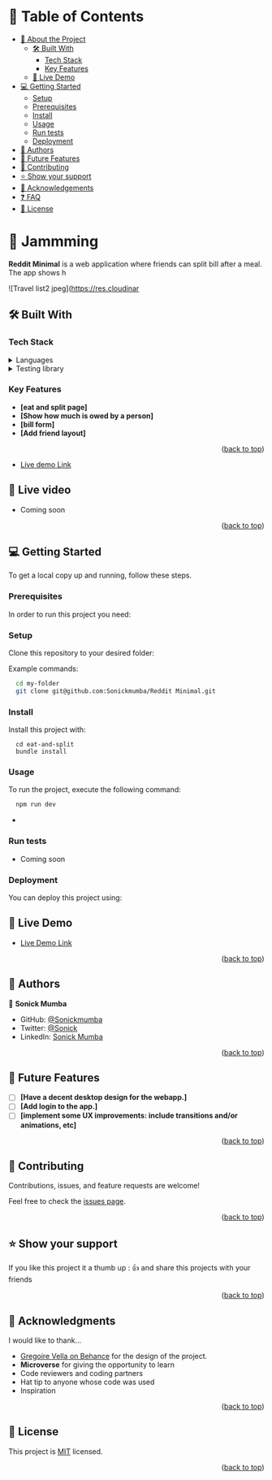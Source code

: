 
<a name="readme-top"></a>

# 📗 Table of Contents

- [📖 About the Project](#about-project)
  - [🛠 Built With](#built-with)
    - [Tech Stack](#tech-stack)
    - [Key Features](#key-features)
  - [🚀 Live Demo](#live-demo)
- [💻 Getting Started](#getting-started)
  - [Setup](#setup)
  - [Prerequisites](#prerequisites)
  - [Install](#install)
  - [Usage](#usage)
  - [Run tests](#run-tests)
  - [Deployment](#triangular_flag_on_post-deployment)
- [👥 Authors](#authors)
- [🔭 Future Features](#future-features)
- [🤝 Contributing](#contributing)
- [⭐️ Show your support](#support)
- [🙏 Acknowledgements](#acknowledgements)
- [❓ FAQ](#faq)
- [📝 License](#license)

<!-- PROJECT DESCRIPTION -->

# 📖 Jammming <a name="about-project"></a>

**Reddit Minimal** is a web application where friends can split bill after a meal. The app shows h

![Travel list2 jpeg](https://res.cloudinar


## 🛠 Built With <a name="built-with"></a>

### Tech Stack <a name="tech-stack"></a>

<details>
  <summary>Languages</summary>
  <ul>
    <li><a href="https://reactjs.org/">React</a></li>
    <!-- <li><a href="https://rails.org/">Rails</a></li> -->
    <li><a href="https://www.javacript.com/">Javascript</a></li>
    <li><a href="https://html.com/">HTML</a></li>
    <li><a href="https://www.w3.org/Style/CSS/Overview.en.html/">CSS</a></li>
  </ul>
</details>

<!-- <details>
  <summary>Frameworks</summary>
  <ul>
    <li><a href="https://rubyonrails.org/">Ruby on Rails</a></li>
  </ul>
</details>

<details>
  <summary>Server</summary>
  <ul>
    <li><a href="https://expressjs.com/">Puma</a></li>
  </ul>
</details>

<details>
<summary>Database</summary>
  <ul>
    <li><a href="https://www.postgresql.org/">PostgreSQL</a></li>
  </ul>
</details> -->

<details>
<summary>Testing library</summary>
  <ul>
<li> RSpec </li>  
  </ul>
</details>

<!-- Features -->

### Key Features <a name="key-features"></a>

<!-- > Describe between 1-3 key features of the application. -->

- **[eat and split page]**
- **[Show how much is owed by a person]**
- **[bill form]**
- **[Add friend layout]**
<p align="right">(<a href="#readme-top">back to top</a>)</p>

<!-- LIVE DEMO -->
- [Live demo Link](https://eatssplit-sonick.netlify.app)

## 🚀 Live video <a name="live-video"></a>
<!-- - [Live video Link](https://chimerical-tiramisu-7bd6e3.netlify.app/) -->
- Coming soon

<p align="right">(<a href="#readme-top">back to top</a>)</p>

<!-- GETTING STARTED -->

## 💻 Getting Started <a name="getting-started"></a>

To get a local copy up and running, follow these steps.

### Prerequisites

In order to run this project you need:

<!-- > Ruby version : `ruby 3.1.2p20`
    run `ruby -v`
> Database : **PostgreSQL**

```sh
 gem install rails
``` -->

### Setup

Clone this repository to your desired folder:

Example commands:

```sh
  cd my-folder
  git clone git@github.com:Sonickmumba/Reddit Minimal.git
```

### Install

Install this project with:

<!-- Example command: -->

```
  cd eat-and-split
  bundle install
```

### Usage

To run the project, execute the following command:

<!-- Example command: -->

```sh
  npm run dev
```
-
### Run tests
- Coming soon
<!-- To run tests, run the following command: -->
<!-- The app is tested using Rspec library you can check the tests by opening your terminal, then change the directory to the location of this repo using this command `cd file_path`, then run this command `gem install rspec`, finally run this command `rspec spec` or `rspec spec --format doc` for documented test results you should see a screen like that comming soon

Example command:

```sh
  bin/rails test test/models/article_test.rb
``` -->
<!-- - -->
### Deployment

You can deploy this project using:

## 🚀 Live Demo <a name="live-demo"></a>

- [Live Demo Link](https://eatssplit-sonick.netlify.app)
<!-- - Comming soon -->

<p align="right">(<a href="#readme-top">back to top</a>)</p>

<!-- AUTHORS -->

## 👥 Authors <a name="authors"></a>

👤 **Sonick Mumba**

- GitHub: [@Sonickmumba](https://github.com/Sonickmumba)
- Twitter: [@Sonick](https://twitter.com/MumbaSonick)
- LinkedIn: [Sonick Mumba](https://linkedin.com/in/sonickmumba)

<p align="right">(<a href="#readme-top">back to top</a>)</p>

<!-- FUTURE FEATURES -->

## 🔭 Future Features <a name="future-features"></a>

<!-- > Describe 1 - 3 features you will add to the project. -->

- [ ] **[Have a decent desktop design for the webapp.]**
- [ ] **[Add login to the app.]**
- [ ] **[implement some UX improvements: include transitions and/or animations, etc]**
<!-- - [ ] **[Add a footer]** -->

<p align="right">(<a href="#readme-top">back to top</a>)</p>

<!-- CONTRIBUTING -->

## 🤝 Contributing <a name="contributing"></a>

Contributions, issues, and feature requests are welcome!

Feel free to check the [issues page](https://github.com/Sonickmumba/travel-list/issues).

<p align="right">(<a href="#readme-top">back to top</a>)</p>

<!-- SUPPORT -->

## ⭐️ Show your support <a name="support"></a>

<!-- > Write a message to encourage readers to support your project -->

If you like this project it a thumb up : 👍 and share this projects with your friends

<p align="right">(<a href="#readme-top">back to top</a>)</p>

<!-- ACKNOWLEDGEMENTS -->

## 🙏 Acknowledgments <a name="acknowledgements"></a>

<!-- > Give credit to everyone who inspired your codebase. -->

I would like to thank...
- [Gregoire Vella on Behance](https://www.behance.net/gregoirevella) for the design of the project.
- **Microverse** for giving the opportunity to learn
- Code reviewers and coding partners
- Hat tip to anyone whose code was used
- Inspiration

<p align="right">(<a href="#readme-top">back to top</a>)</p>

<!-- FAQ (optional) -->

<!-- ## ❓ FAQ <a name="faq"></a>

> Add at least 2 questions new developers would ask when they decide to use your project.

- **[Question_1]**

  - [Answer_1]

- **[Question_2]**

  - [Answer_2] -->

<!-- <p align="right">(<a href="#readme-top">back to top</a>)</p> -->

<!-- LICENSE -->

## 📝 License <a name="license"></a>

This project is [MIT](https://choosealicense.com/licenses/mit/) licensed.

<p align="right">(<a href="#readme-top">back to top</a>)</p>
